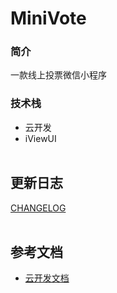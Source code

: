 # MiniVote

### 简介

一款线上投票微信小程序

### 技术栈

- 云开发
- iViewUI<br/><br/>


## 更新日志

[CHANGELOG](CHANGELOG.md)<br/><br/>


## 参考文档

- [云开发文档](https://developers.weixin.qq.com/miniprogram/dev/wxcloud/basis/getting-started.html)

